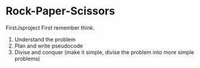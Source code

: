 # Rock-Paper-Scissors
FirstJsproject
First remember think.
1. Understand the problem
2. Plan and write pseudocode
3. Divise and conquer (make it simple, divise the problem into more simple problems)